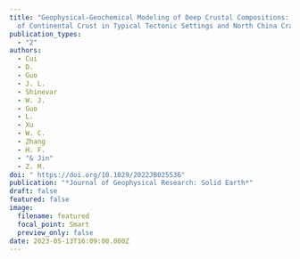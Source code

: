 ```yaml
---
title: "Geophysical-Geochemical Modeling of Deep Crustal Compositions: Examples
  of Continental Crust in Typical Tectonic Settings and North China Craton"
publication_types:
  - "2"
authors:
  - Cui
  - D.
  - Guo
  - J. L.
  - Shinevar
  - W. J.
  - Guo
  - L.
  - Xu
  - W. C.
  - Zhang
  - H. F.
  - "& Jin"
  - Z. M.
doi: " https://doi.org/10.1029/2022JB025536"
publication: "*Journal of Geophysical Research: Solid Earth*"
draft: false
featured: false
image:
  filename: featured
  focal_point: Smart
  preview_only: false
date: 2023-05-13T16:09:00.000Z
---
```

